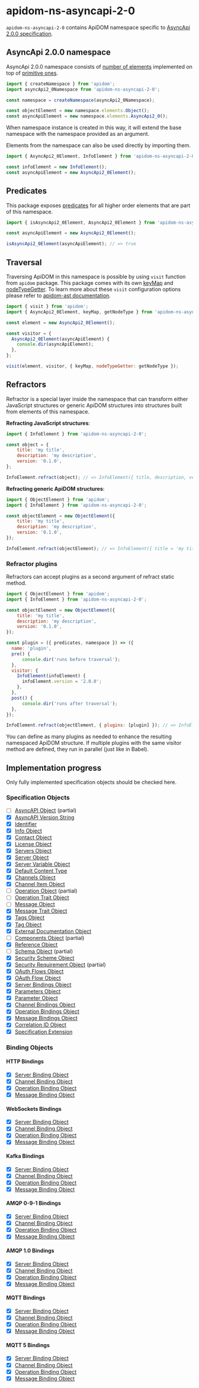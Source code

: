 # apidom-ns-asyncapi-2-0

`apidom-ns-asyncapi-2-0` contains ApiDOM namespace specific to [AsyncApi 2.0.0 specification](https://github.com/asyncapi/spec/blob/master/spec/asyncapi.md).

## AsyncApi 2.0.0 namespace

AsyncApi 2.0.0 namespace consists of [number of elements](https://github.com/swagger-api/apidom/tree/master/apidom/packages/apidom-ns-asyncapi-2-0/src/elements) implemented on top
of [primitive ones](https://github.com/refractproject/minim/tree/master/lib/primitives).

```js
import { createNamespace } from 'apidom';
import asyncApi2_0Namespace from 'apidom-ns-asyncapi-2-0';

const namespace = createNamespace(asyncApi2_0Namespace);

const objectElement = new namespace.elements.Object();
const asyncApiElement = new namespace.elements.AsyncApi2_0();
```

When namespace instance is created in this way, it will extend the base namespace
with the namespace provided as an argument.

Elements from the namespace can also be used directly by importing them.

```js
import { AsyncApi2_0Element, InfoElement } from 'apidom-ns-asyncapi-2-0';

const infoElement = new InfoElement();
const asyncApiElement = new AsyncApi2_0Element();
```

## Predicates

This package exposes [predicates](https://github.com/swagger-api/apidom/blob/master/apidom/packages/apidom-ns-asyncapi-2-0/src/predicates.ts)
for all higher order elements that are part of this namespace.

```js
import { isAsyncApi2_0Element, AsyncApi2_0Element } from 'apidom-ns-asyncapi-2-0';

const asyncApiElement = new AsyncApi2_0Element();

isAsyncApi2_0Element(asyncApiElement); // => true
```

## Traversal

Traversing ApiDOM in this namespace is possible by using `visit` function from `apidom` package.
This package comes with its own [keyMap](https://github.com/swagger-api/apidom/blob/master/apidom/packages/apidom-ns-asyncapi-2-0/src/traversal/visitor.ts#L11) and [nodeTypeGetter](https://github.com/swagger-api/apidom/blob/master/apidom/packages/apidom-ns-asyncapi-2-0/src/traversal/visitor.ts#L4).
To learn more about these `visit` configuration options please refer to [apidom-ast documentation](https://github.com/swagger-api/apidom/blob/master/apidom/packages/apidom-ast/README.md#visit).

```js
import { visit } from 'apidom';
import { AsyncApi2_0Element, keyMap, getNodeType } from 'apidom-ns-asyncapi-2-0';

const element = new AsyncApi2_0Element();

const visitor = {
  AsyncApi2_0Element(asyncApiElement) {
    console.dir(asyncApiElement);
  },
};

visit(element, visitor, { keyMap, nodeTypeGetter: getNodeType });
```

## Refractors

Refractor is a special layer inside the namespace that can transform either JavaScript structures
or generic ApiDOM structures into structures built from elements of this namespace.

**Refracting JavaScript structures**:

```js
import { InfoElement } from 'apidom-ns-asyncapi-2-0';

const object = {
    title: 'my title',
    description: 'my description',
    version: '0.1.0',
};

InfoElement.refract(object); // => InfoElement({ title, description, version })
```

**Refracting generic ApiDOM structures**:

```js
import { ObjectElement } from 'apidom';
import { InfoElement } from 'apidom-ns-asyncapi-2-0';

const objectElement = new ObjectElement({
    title: 'my title',
    description: 'my description',
    version: '0.1.0',
});

InfoElement.refract(objectElement); // => InfoElement({ title = 'my title', description = 'my description', version = '0.1.0' })
```

### Refractor plugins

Refractors can accept plugins as a second argument of refract static method.

```js
import { ObjectElement } from 'apidom';
import { InfoElement } from 'apidom-ns-asyncapi-2-0';

const objectElement = new ObjectElement({
    title: 'my title',
    description: 'my description',
    version: '0.1.0',
});

const plugin = ({ predicates, namespace }) => ({
  name: 'plugin',
  pre() {
      console.dir('runs before traversal');
  },
  visitor: {
    InfoElement(infoElement) {
      infoElement.version = '2.0.0';
    },
  },
  post() {
      console.dir('runs after traversal');
  },
});

InfoElement.refract(objectElement, { plugins: [plugin] }); // => InfoElement({ title = 'my title', description = 'my description', version = '2.0.0' })
```

You can define as many plugins as needed to enhance the resulting namespaced ApiDOM structure.
If multiple plugins with the same visitor method are defined, they run in parallel (just like in Babel).

## Implementation progress

Only fully implemented specification objects should be checked here.

### Specification Objects

- [ ] [AsyncAPI Object](https://github.com/asyncapi/spec/blob/master/spec/asyncapi.md#A2SObject) (partial)
- [x] [AsyncAPI Version String](https://github.com/asyncapi/spec/blob/master/spec/asyncapi.md#A2SVersionString)
- [x] [Identifier](https://github.com/asyncapi/spec/blob/master/spec/asyncapi.md#A2SIdString)
- [x] [Info Object](https://github.com/asyncapi/spec/blob/master/spec/asyncapi.md#A2SIdString)
- [x] [Contact Object](https://github.com/asyncapi/spec/blob/master/spec/asyncapi.md#contactObject)
- [x] [License Object](https://github.com/asyncapi/spec/blob/master/spec/asyncapi.md#license-object)
- [x] [Servers Object](https://github.com/asyncapi/spec/blob/master/spec/asyncapi.md#serversObject)
- [x] [Server Object](https://github.com/asyncapi/spec/blob/master/spec/asyncapi.md#serverObject)
- [x] [Server Variable Object](https://github.com/asyncapi/spec/blob/master/spec/asyncapi.md#serverVariableObject)
- [x] [Default Content Type](https://github.com/asyncapi/spec/blob/master/spec/asyncapi.md#defaultContentTypeString)
- [x] [Channels Object](https://github.com/asyncapi/spec/blob/master/spec/asyncapi.md#channelsObject)
- [x] [Channel Item Object](https://github.com/asyncapi/spec/blob/master/spec/asyncapi.md#channelItemObject)
- [ ] [Operation Object](https://github.com/asyncapi/spec/blob/master/spec/asyncapi.md#operationObject) (partial)
- [ ] [Operation Trait Object](https://github.com/asyncapi/spec/blob/master/spec/asyncapi.md#operationTraitObject)
- [ ] [Message Object](https://github.com/asyncapi/spec/blob/master/spec/asyncapi.md#messageObject)
- [x] [Message Trait Object](https://github.com/asyncapi/spec/blob/master/spec/asyncapi.md#messageTraitObject)
- [x] [Tags Object](https://github.com/asyncapi/spec/blob/master/spec/asyncapi.md#tagsObject)
- [x] [Tag Object](https://github.com/asyncapi/spec/blob/master/spec/asyncapi.md#tag-object)
- [x] [External Documentation Object](https://github.com/asyncapi/spec/blob/master/spec/asyncapi.md#externalDocumentationObject)
- [ ] [Components Object](https://github.com/asyncapi/spec/blob/master/spec/asyncapi.md#componentsObject) (partial)
- [x] [Reference Object](https://github.com/asyncapi/spec/blob/master/spec/asyncapi.md#referenceObject)
- [ ] [Schema Object](https://github.com/asyncapi/spec/blob/master/spec/asyncapi.md#schemaObject) (partial)
- [x] [Security Scheme Object](https://github.com/asyncapi/spec/blob/master/spec/asyncapi.md#securitySchemeObject)
- [x] [Security Requirement Object](https://github.com/asyncapi/spec/blob/master/spec/asyncapi.md#security-requirement-object) (partial)
- [x] [OAuth Flows Object](https://github.com/asyncapi/spec/blob/master/spec/asyncapi.md#oauth-flows-object)
- [x] [OAuth Flow Object](https://github.com/asyncapi/spec/blob/master/spec/asyncapi.md#oauth-flow-object)
- [x] [Server Bindings Object](https://github.com/asyncapi/spec/blob/master/spec/asyncapi.md#serverBindingsObject)
- [x] [Parameters Object](https://github.com/asyncapi/spec/blob/master/spec/asyncapi.md#parametersObject)
- [x] [Parameter Object](https://github.com/asyncapi/spec/blob/master/spec/asyncapi.md#parameterObject)
- [x] [Channel Bindings Object](https://github.com/asyncapi/spec/blob/master/spec/asyncapi.md#channel-bindings-object)
- [x] [Operation Bindings Object](https://github.com/asyncapi/spec/blob/master/spec/asyncapi.md#operation-bindings-object)
- [x] [Message Bindings Object](https://github.com/asyncapi/spec/blob/master/spec/asyncapi.md#messageBindingsObject)
- [x] [Correlation ID Object](https://github.com/asyncapi/spec/blob/master/spec/asyncapi.md#correlationIdObject)
- [x] [Specification Extension](https://github.com/asyncapi/spec/blob/master/spec/asyncapi.md#specificationExtensions)

### Binding Objects

#### HTTP Bindings

- [x] [Server Binding Object](https://github.com/asyncapi/bindings/blob/master/http/README.md#server-binding-object)
- [x] [Channel Binding Object](https://github.com/asyncapi/bindings/blob/master/http/README.md#channel-binding-object)
- [x] [Operation Binding Object](https://github.com/asyncapi/bindings/blob/master/http/README.md#operation-binding-object)
- [x] [Message Binding Object](https://github.com/asyncapi/bindings/blob/master/http/README.md#message-binding-object)

#### WebSockets Bindings

- [x] [Server Binding Object](https://github.com/asyncapi/bindings/blob/master/websockets/README.md#server-binding-object)
- [x] [Channel Binding Object](https://github.com/asyncapi/bindings/blob/master/websockets/README.md#channel-binding-object)
- [x] [Operation Binding Object](https://github.com/asyncapi/bindings/blob/master/websockets/README.md#operation-binding-object)
- [x] [Message Binding Object](https://github.com/asyncapi/bindings/blob/master/websockets/README.md#message-binding-object)

#### Kafka Bindings

- [x] [Server Binding Object](https://github.com/asyncapi/bindings/blob/master/kafka/README.md#server-binding-object)
- [x] [Channel Binding Object](https://github.com/asyncapi/bindings/blob/master/kafka/README.md#channel-binding-object)
- [x] [Operation Binding Object](https://github.com/asyncapi/bindings/blob/master/kafka/README.md#operation-binding-object)
- [x] [Message Binding Object](https://github.com/asyncapi/bindings/blob/master/kafka/README.md#message-binding-object)

#### AMQP 0-9-1 Bindings

- [x] [Server Binding Object](https://github.com/asyncapi/bindings/blob/master/amqp/README.md#server-binding-object)
- [x] [Channel Binding Object](https://github.com/asyncapi/bindings/blob/master/amqp/README.md#channel-binding-object)
- [x] [Operation Binding Object](https://github.com/asyncapi/bindings/blob/master/amqp/README.md#operation-binding-object)
- [x] [Message Binding Object](https://github.com/asyncapi/bindings/blob/master/amqp/README.md#message-binding-object)

#### AMQP 1.0 Bindings

- [x] [Server Binding Object](https://github.com/asyncapi/bindings/blob/master/amqp1/README.md#server-binding-object)
- [x] [Channel Binding Object](https://github.com/asyncapi/bindings/blob/master/amqp1/README.md#channel-binding-object)
- [x] [Operation Binding Object](https://github.com/asyncapi/bindings/blob/master/amqp1/README.md#operation-binding-object)
- [x] [Message Binding Object](https://github.com/asyncapi/bindings/blob/master/amqp1/README.md#message-binding-object)

#### MQTT Bindings

- [x] [Server Binding Object](https://github.com/asyncapi/bindings/blob/master/mqtt/README.md#server-binding-object)
- [x] [Channel Binding Object](https://github.com/asyncapi/bindings/blob/master/mqtt/README.md#channel-binding-object)
- [x] [Operation Binding Object](https://github.com/asyncapi/bindings/blob/master/mqtt/README.md#operation-binding-object)
- [x] [Message Binding Object](https://github.com/asyncapi/bindings/blob/master/mqtt/README.md#message-binding-object)

#### MQTT 5 Bindings

- [x] [Server Binding Object](https://github.com/asyncapi/bindings/blob/master/mqtt5/README.md#server-binding-object)
- [x] [Channel Binding Object](https://github.com/asyncapi/bindings/blob/master/mqtt5/README.md#channel-binding-object)
- [x] [Operation Binding Object](https://github.com/asyncapi/bindings/blob/master/mqtt5/README.md#operation-binding-object)
- [x] [Message Binding Object](https://github.com/asyncapi/bindings/blob/master/mqtt5/README.md#message-binding-object)
